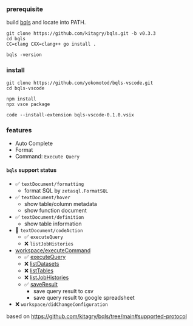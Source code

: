 ### prerequisite

build [bqls](https://github.com/kitagry/bqls) and locate into PATH.

```console
git clone https://github.com/kitagry/bqls.git -b v0.3.3
cd bqls
CC=clang CXX=clang++ go install .

bqls -version
```

### install

```console
git clone https://github.com/yokomotod/bqls-vscode.git
cd bqls-vscode

npm install
npx vsce package

code --install-extension bqls-vscode-0.1.0.vsix
```

### features

- Auto Complete
- Format
- Command: `Execute Query`

#### `bqls` support status

- ✅ `textDocument/formatting`
  - format SQL by `zetasql.FormatSQL`
- ✅ `textDocument/hover`
  - show table/column metadata
  - show function document
- ✅ `textDocument/definition`
  - show table information
- 🔺 `textDocument/codeAction`
  - ✅ `executeQuery`
  - ❌ `listJobHistories`
- [workspace/executeCommand](https://github.com/kitagry/bqls/blob/main/docs/api_reference.md#workspaceexecutecommand)
  - ✅ [executeQuery](https://github.com/kitagry/bqls/blob/main/docs/api_reference.md#executequery)
  - ❌ [listDatasets](https://github.com/kitagry/bqls/blob/main/docs/api_reference.md#listdatasets)
  - ❌ [listTables](https://github.com/kitagry/bqls/blob/main/docs/api_reference.md#listtables)
  - ❌ [listJobHistories](https://github.com/kitagry/bqls/blob/main/docs/api_reference.md#listjobhistories)
  - ✅ [saveResult](https://github.com/kitagry/bqls/blob/main/docs/api_reference.md#saveResult)
    - save query result to csv
    - save query result to google spreadsheet
- ❌ `workspace/didChangeConfiguration`

based on https://github.com/kitagry/bqls/tree/main#supported-protocol

<!--
# LSP Example

Heavily documented sample code for https://code.visualstudio.com/api/language-extensions/language-server-extension-guide

## Functionality

This Language Server works for plain text file. It has the following language features:
- Completions
- Diagnostics regenerated on each file change or configuration change

It also includes an End-to-End test.

## Structure

```
.
├── client // Language Client
│   ├── src
│   │   ├── test // End to End tests for Language Client / Server
│   │   └── extension.ts // Language Client entry point
├── package.json // The extension manifest.
└── server // Language Server
    └── src
        └── server.ts // Language Server entry point
```

## Running the Sample

- Run `npm install` in this folder. This installs all necessary npm modules in both the client and server folder
- Open VS Code on this folder.
- Press Ctrl+Shift+B to start compiling the client and server in [watch mode](https://code.visualstudio.com/docs/editor/tasks#:~:text=The%20first%20entry%20executes,the%20HelloWorld.js%20file.).
- Switch to the Run and Debug View in the Sidebar (Ctrl+Shift+D).
- Select `Launch Client` from the drop down (if it is not already).
- Press ▷ to run the launch config (F5).
- In the [Extension Development Host](https://code.visualstudio.com/api/get-started/your-first-extension#:~:text=Then%2C%20inside%20the%20editor%2C%20press%20F5.%20This%20will%20compile%20and%20run%20the%20extension%20in%20a%20new%20Extension%20Development%20Host%20window.) instance of VSCode, open a document in 'plain text' language mode.
  - Type `j` or `t` to see `Javascript` and `TypeScript` completion.
  - Enter text content such as `AAA aaa BBB`. The extension will emit diagnostics for all words in all-uppercase.
-->
